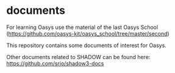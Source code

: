 documents
=========

For learning Oasys use the material of the last Oasys School (https://github.com/oasys-kit/oasys_school/tree/master/second)
 
This repository contains some documents of interest for Oasys.

Other documents related to SHADOW can be found here: https://github.com/srio/shadow3-docs
